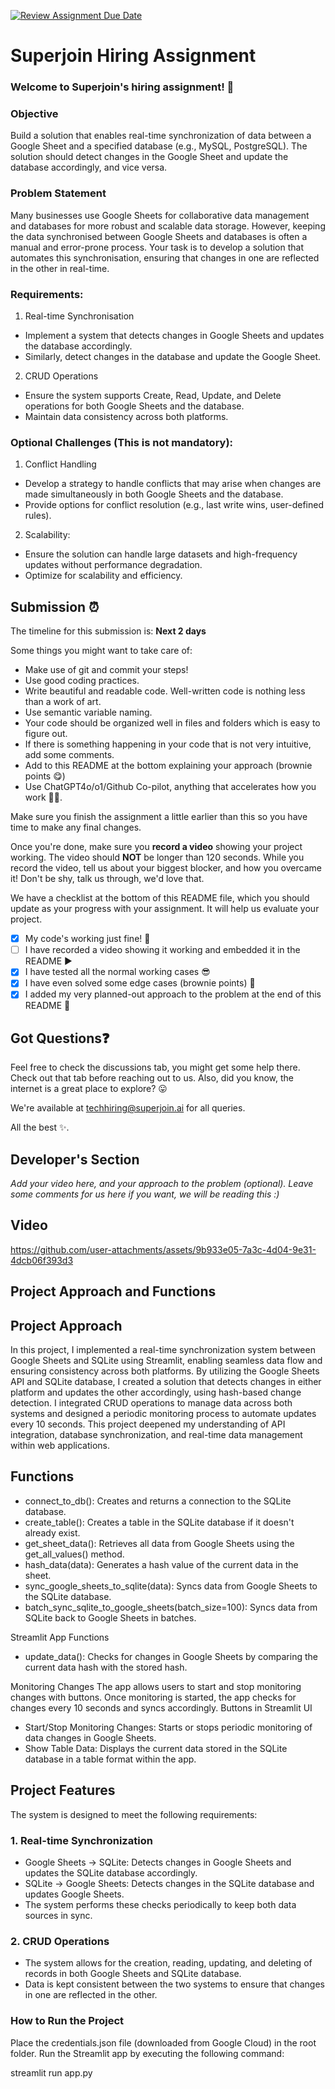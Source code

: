 [![Review Assignment Due Date](https://classroom.github.com/assets/deadline-readme-button-22041afd0340ce965d47ae6ef1cefeee28c7c493a6346c4f15d667ab976d596c.svg)](https://classroom.github.com/a/AHFn7Vbn)
# Superjoin Hiring Assignment

### Welcome to Superjoin's hiring assignment! 🚀

### Objective
Build a solution that enables real-time synchronization of data between a Google Sheet and a specified database (e.g., MySQL, PostgreSQL). The solution should detect changes in the Google Sheet and update the database accordingly, and vice versa.

### Problem Statement
Many businesses use Google Sheets for collaborative data management and databases for more robust and scalable data storage. However, keeping the data synchronised between Google Sheets and databases is often a manual and error-prone process. Your task is to develop a solution that automates this synchronisation, ensuring that changes in one are reflected in the other in real-time.

### Requirements:
1. Real-time Synchronisation
  - Implement a system that detects changes in Google Sheets and updates the database accordingly.
   - Similarly, detect changes in the database and update the Google Sheet.
  2.	CRUD Operations
   - Ensure the system supports Create, Read, Update, and Delete operations for both Google Sheets and the database.
   - Maintain data consistency across both platforms.
   
### Optional Challenges (This is not mandatory):
1. Conflict Handling
- Develop a strategy to handle conflicts that may arise when changes are made simultaneously in both Google Sheets and the database.
- Provide options for conflict resolution (e.g., last write wins, user-defined rules).
    
2. Scalability: 	
- Ensure the solution can handle large datasets and high-frequency updates without performance degradation.
- Optimize for scalability and efficiency.

## Submission ⏰
The timeline for this submission is: **Next 2 days**

Some things you might want to take care of:
- Make use of git and commit your steps!
- Use good coding practices.
- Write beautiful and readable code. Well-written code is nothing less than a work of art.
- Use semantic variable naming.
- Your code should be organized well in files and folders which is easy to figure out.
- If there is something happening in your code that is not very intuitive, add some comments.
- Add to this README at the bottom explaining your approach (brownie points 😋)
- Use ChatGPT4o/o1/Github Co-pilot, anything that accelerates how you work 💪🏽. 

Make sure you finish the assignment a little earlier than this so you have time to make any final changes.

Once you're done, make sure you **record a video** showing your project working. The video should **NOT** be longer than 120 seconds. While you record the video, tell us about your biggest blocker, and how you overcame it! Don't be shy, talk us through, we'd love that.

We have a checklist at the bottom of this README file, which you should update as your progress with your assignment. It will help us evaluate your project.

- [x] My code's working just fine! 🥳
- [ ] I have recorded a video showing it working and embedded it in the README ▶️
- [x] I have tested all the normal working cases 😎
- [x] I have even solved some edge cases (brownie points) 💪
- [x] I added my very planned-out approach to the problem at the end of this README 📜

## Got Questions❓
Feel free to check the discussions tab, you might get some help there. Check out that tab before reaching out to us. Also, did you know, the internet is a great place to explore? 😛

We're available at techhiring@superjoin.ai for all queries. 

All the best ✨.

## Developer's Section
*Add your video here, and your approach to the problem (optional). Leave some comments for us here if you want, we will be reading this :)*
## Video


https://github.com/user-attachments/assets/9b933e05-7a3c-4d04-9e31-4dcb06f393d3




## Project Approach and Functions

## Project Approach
In this project, I implemented a real-time synchronization system between Google Sheets and SQLite using Streamlit, enabling seamless data flow and ensuring consistency across both platforms. By utilizing the Google Sheets API and SQLite database, I created a solution that detects changes in either platform and updates the other accordingly, using hash-based change detection. I integrated CRUD operations to manage data across both systems and designed a periodic monitoring process to automate updates every 10 seconds. This project deepened my understanding of API integration, database synchronization, and real-time data management within web applications.

## Functions
- connect_to_db(): Creates and returns a connection to the SQLite database.
- create_table(): Creates a table in the SQLite database if it doesn't already exist.
- get_sheet_data(): Retrieves all data from Google Sheets using the get_all_values() method.
- hash_data(data): Generates a hash value of the current data in the sheet.
- sync_google_sheets_to_sqlite(data): Syncs data from Google Sheets to the SQLite database.
- batch_sync_sqlite_to_google_sheets(batch_size=100): Syncs data from SQLite back to Google Sheets in batches.

Streamlit App Functions
- update_data(): Checks for changes in Google Sheets by comparing the current data hash with the stored hash.

Monitoring Changes
The app allows users to start and stop monitoring changes with buttons. Once monitoring is started, the app checks for changes every 10 seconds and syncs accordingly.
Buttons in Streamlit UI

- Start/Stop Monitoring Changes: Starts or stops periodic monitoring of data changes in Google Sheets.
- Show Table Data: Displays the current data stored in the SQLite database in a table format within the app.

## Project Features

The system is designed to meet the following requirements:

### 1. Real-time Synchronization

- Google Sheets → SQLite: Detects changes in Google Sheets and updates the SQLite database accordingly.
- SQLite → Google Sheets: Detects changes in the SQLite database and updates Google Sheets.
- The system performs these checks periodically to keep both data sources in sync.

### 2. CRUD Operations

- The system allows for the creation, reading, updating, and deleting of records in both Google Sheets and SQLite database.
- Data is kept consistent between the two systems to ensure that changes in one are reflected in the other.

### How to Run the Project

Place the credentials.json file (downloaded from Google Cloud) in the root folder.
Run the Streamlit app by executing the following command:

streamlit run app.py

